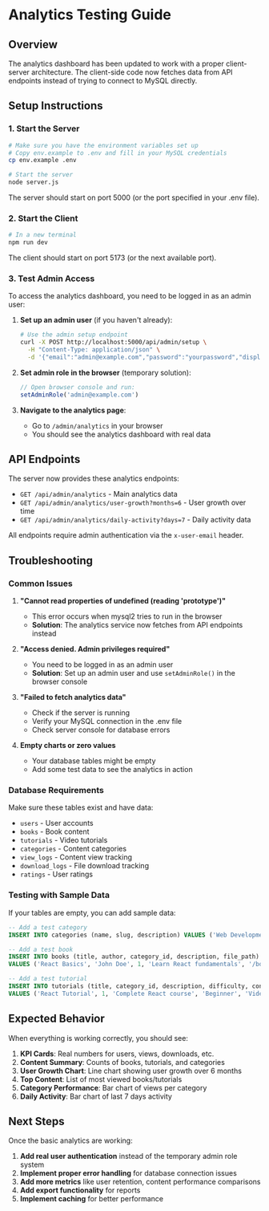 # Analytics Testing Guide

## Overview
The analytics dashboard has been updated to work with a proper client-server architecture. The client-side code now fetches data from API endpoints instead of trying to connect to MySQL directly.

## Setup Instructions

### 1. Start the Server
```bash
# Make sure you have the environment variables set up
# Copy env.example to .env and fill in your MySQL credentials
cp env.example .env

# Start the server
node server.js
```

The server should start on port 5000 (or the port specified in your .env file).

### 2. Start the Client
```bash
# In a new terminal
npm run dev
```

The client should start on port 5173 (or the next available port).

### 3. Test Admin Access
To access the analytics dashboard, you need to be logged in as an admin user:

1. **Set up an admin user** (if you haven't already):
   ```bash
   # Use the admin setup endpoint
   curl -X POST http://localhost:5000/api/admin/setup \
     -H "Content-Type: application/json" \
     -d '{"email":"admin@example.com","password":"yourpassword","displayName":"Admin User"}'
   ```

2. **Set admin role in the browser** (temporary solution):
   ```javascript
   // Open browser console and run:
   setAdminRole('admin@example.com')
   ```

3. **Navigate to the analytics page**:
   - Go to `/admin/analytics` in your browser
   - You should see the analytics dashboard with real data

## API Endpoints

The server now provides these analytics endpoints:

- `GET /api/admin/analytics` - Main analytics data
- `GET /api/admin/analytics/user-growth?months=6` - User growth over time
- `GET /api/admin/analytics/daily-activity?days=7` - Daily activity data

All endpoints require admin authentication via the `x-user-email` header.

## Troubleshooting

### Common Issues

1. **"Cannot read properties of undefined (reading 'prototype')"**
   - This error occurs when mysql2 tries to run in the browser
   - **Solution**: The analytics service now fetches from API endpoints instead

2. **"Access denied. Admin privileges required"**
   - You need to be logged in as an admin user
   - **Solution**: Set up an admin user and use `setAdminRole()` in the browser console

3. **"Failed to fetch analytics data"**
   - Check if the server is running
   - Verify your MySQL connection in the .env file
   - Check server console for database errors

4. **Empty charts or zero values**
   - Your database tables might be empty
   - Add some test data to see the analytics in action

### Database Requirements

Make sure these tables exist and have data:
- `users` - User accounts
- `books` - Book content
- `tutorials` - Video tutorials
- `categories` - Content categories
- `view_logs` - Content view tracking
- `download_logs` - File download tracking
- `ratings` - User ratings

### Testing with Sample Data

If your tables are empty, you can add sample data:

```sql
-- Add a test category
INSERT INTO categories (name, slug, description) VALUES ('Web Development', 'web-dev', 'Web development tutorials and books');

-- Add a test book
INSERT INTO books (title, author, category_id, description, file_path) 
VALUES ('React Basics', 'John Doe', 1, 'Learn React fundamentals', '/books/react-basics.pdf');

-- Add a test tutorial
INSERT INTO tutorials (title, category_id, description, difficulty, content_type, content_url) 
VALUES ('React Tutorial', 1, 'Complete React course', 'Beginner', 'Video', 'https://youtube.com/watch?v=example');
```

## Expected Behavior

When everything is working correctly, you should see:

1. **KPI Cards**: Real numbers for users, views, downloads, etc.
2. **Content Summary**: Counts of books, tutorials, and categories
3. **User Growth Chart**: Line chart showing user growth over 6 months
4. **Top Content**: List of most viewed books/tutorials
5. **Category Performance**: Bar chart of views per category
6. **Daily Activity**: Bar chart of last 7 days activity

## Next Steps

Once the basic analytics are working:

1. **Add real user authentication** instead of the temporary admin role system
2. **Implement proper error handling** for database connection issues
3. **Add more metrics** like user retention, content performance comparisons
4. **Add export functionality** for reports
5. **Implement caching** for better performance
